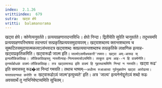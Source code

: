 ```yaml
---
index:  2.1.26
vrittiindex:  679
sutra:  खट्वा क्षेपे
vritti:  balamanorama 
---
```


खट्वा क्षेपे। क्तेनेत्यनुवर्तते। प्रत्ययग्रहणात्तदन्तविधिः। क्षेपो निन्दा। द्वितीयेति सुपेति चानुवर्तते। तदुभयमपि प्रत्ययग्रहणपरिभाषया तदन्तपरं सत्प्रकृतिप्रत्ययसमुदायपरम्। खट्वाशब्दस्य क्तान्तशब्दस्य च सुब्घटितसमुदायात्मकत्वाऽसंभवादत्र खट्वाशब्दः क्तप्रत्ययान्तशब्दश्च तत्प्रकृतिके लाक्षणिक इत्याह-खट्वाप्रकृतिकमिति। खट्वारूढौ जाल्म इति। `जाल्मोऽसमीक्ष्यकारी'त्यमरः। खट्वा अम्-आरूढ स् इत्यलौकिकविग्रहः। लौकिकविग्रहस्तु नास्तीत्याह-नित्यसमासोऽयमिति। तत्कुत इत्य आह--न हि वाक्येनेति। वृत्त्यर्थबोधकं वाक्यं-लौकिकविग्रहः। तत्र खट्वामारूढ इति वाक्यं हि गृहस्थाश्रमिणि निन्दां न गमयति। `खट्वा रूढ' इति समासस्तु रूढ�आ निन्दां गमयति। तथाच भाष्यम्--`अधीत्य रुआआत्वा गुर्वनुज्ञातेन खट्वा आरोढव्या। यस्तावदन्यथा करोति स `खट्वारूढोऽयं जाल्म'इत्युच्यते' इति। अत्र `जाल्य' इत्यनेनोद्वृत्तेऽयं शब्दो रूढः अवयवार्थे तु नाभिनिवेष्टव्यमिति सूचितम्। 

